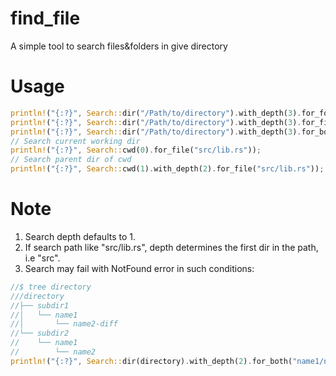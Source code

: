 # find_file
A simple tool to search files&amp;folders in give directory

# Usage
```rust
println!("{:?}", Search::dir("/Path/to/directory").with_depth(3).for_folder("src"));
println!("{:?}", Search::dir("/Path/to/directory").with_depth(3).for_file("src/lib.rs"));
println!("{:?}", Search::dir("/Path/to/directory").with_depth(3).for_both("src/lib.rs"));
// Search current working dir
println!("{:?}", Search::cwd(0).for_file("src/lib.rs"));
// Search parent dir of cwd
println!("{:?}", Search::cwd(1).with_depth(2).for_file("src/lib.rs"));
```
# Note
1. Search depth defaults to 1.
2. If search path like "src/lib.rs", depth determines the first dir in the path, i.e "src".
3. Search may fail with NotFound error in such conditions:
```rust
//$ tree directory 
///directory
//├── subdir1
//│   └── name1
//│       └── name2-diff
//└── subdir2
//    └── name1
//        └── name2
println!("{:?}", Search::dir(directory).with_depth(2).for_both("name1/name2"));
```
